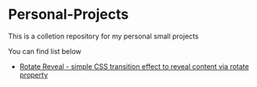 <h1>Personal-Projects</h1>
<p>This is a colletion repository for my personal small projects</p>

<p>You can find list below</p>

<ul>
    <li><a href="https://github.com/leoxanigm/Personal-Projects/tree/master/Rotate%20Reveal">Rotate Reveal - simple CSS transition effect to reveal content via rotate property</a></li>
</ul> 
